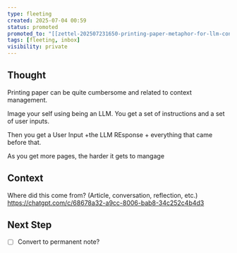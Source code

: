 ```yaml
---
type: fleeting
created: 2025-07-04 00:59
status: promoted
promoted_to: "[[zettel-202507231650-printing-paper-metaphor-for-llm-context]]"
tags: [fleeting, inbox]
visibility: private
---
```


## Thought  
Printing paper can be quite cumbersome and related to context management. 

Image your self using being an LLM. You get a set of instructions and a set of user inputs. 

Then you get a User Input +the LLM REsponse + everything that came before that. 

As you get more pages, the harder it gets to mangage

## Context  
Where did this come from? (Article, conversation, reflection, etc.)
https://chatgpt.com/c/68678a32-a9cc-8006-bab8-34c252c4b4d3

## Next Step  
- [ ] Convert to permanent note?
